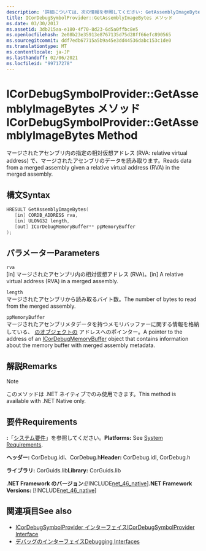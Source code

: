 ```yaml
---
description: '詳細については、次の情報を参照してください: GetAssemblyImageBytes メソッド'
title: ICorDebugSymbolProvider::GetAssemblyImageBytes メソッド
ms.date: 03/30/2017
ms.assetid: 3db215aa-e180-4f70-8d23-6d5a0ffbc8e5
ms.openlocfilehash: 2e08b23e35913e8767135d75d28ff66efc890565
ms.sourcegitcommit: ddf7edb67715a5b9a45e3dd44536dabc153c1de0
ms.translationtype: MT
ms.contentlocale: ja-JP
ms.lasthandoff: 02/06/2021
ms.locfileid: "99717278"
---
```

# <a name="icordebugsymbolprovidergetassemblyimagebytes-method"></a><span data-ttu-id="ca0ad-103">ICorDebugSymbolProvider::GetAssemblyImageBytes メソッド</span><span class="sxs-lookup"><span data-stu-id="ca0ad-103">ICorDebugSymbolProvider::GetAssemblyImageBytes Method</span></span>

<span data-ttu-id="ca0ad-104">マージされたアセンブリ内の指定の相対仮想アドレス (RVA: relative virtual address) で、マージされたアセンブリのデータを読み取ります。</span><span class="sxs-lookup"><span data-stu-id="ca0ad-104">Reads data from a merged assembly given a relative virtual address (RVA) in the merged assembly.</span></span>  
  
## <a name="syntax"></a><span data-ttu-id="ca0ad-105">構文</span><span class="sxs-lookup"><span data-stu-id="ca0ad-105">Syntax</span></span>  
  
```cpp  
HRESULT GetAssemblyImageBytes(  
   [in] CORDB_ADDRESS rva,
   [in] ULONG32 length,
   [out] ICorDebugMemoryBuffer** ppMemoryBuffer  
);  
```  
  
## <a name="parameters"></a><span data-ttu-id="ca0ad-106">パラメーター</span><span class="sxs-lookup"><span data-stu-id="ca0ad-106">Parameters</span></span>  

 `rva`  
 <span data-ttu-id="ca0ad-107">[in] マージされたアセンブリ内の相対仮想アドレス (RVA)。</span><span class="sxs-lookup"><span data-stu-id="ca0ad-107">[in] A relative virtual address (RVA) in a merged assembly.</span></span>  
  
 `length`  
 <span data-ttu-id="ca0ad-108">マージされたアセンブリから読み取るバイト数。</span><span class="sxs-lookup"><span data-stu-id="ca0ad-108">The number of bytes to read from the merged assembly.</span></span>  
  
 `ppMemoryBuffer`  
 <span data-ttu-id="ca0ad-109">マージされたアセンブリメタデータを持つメモリバッファーに関する情報を格納している、 [のオブジェクトの](icordebugmemorybuffer-interface.md) アドレスへのポインター。</span><span class="sxs-lookup"><span data-stu-id="ca0ad-109">A pointer to the address of an [ICorDebugMemoryBuffer](icordebugmemorybuffer-interface.md) object that contains information about the memory buffer with merged assembly metadata.</span></span>  
  
## <a name="remarks"></a><span data-ttu-id="ca0ad-110">解説</span><span class="sxs-lookup"><span data-stu-id="ca0ad-110">Remarks</span></span>  
  
> [!NOTE]
> <span data-ttu-id="ca0ad-111">このメソッドは .NET ネイティブでのみ使用できます。</span><span class="sxs-lookup"><span data-stu-id="ca0ad-111">This method is available with .NET Native only.</span></span>  
  
## <a name="requirements"></a><span data-ttu-id="ca0ad-112">要件</span><span class="sxs-lookup"><span data-stu-id="ca0ad-112">Requirements</span></span>  

 <span data-ttu-id="ca0ad-113">**:**「[システム要件](../../get-started/system-requirements.md)」を参照してください。</span><span class="sxs-lookup"><span data-stu-id="ca0ad-113">**Platforms:** See [System Requirements](../../get-started/system-requirements.md).</span></span>  
  
 <span data-ttu-id="ca0ad-114">**ヘッダー:** CorDebug.idl、CorDebug.h</span><span class="sxs-lookup"><span data-stu-id="ca0ad-114">**Header:** CorDebug.idl, CorDebug.h</span></span>  
  
 <span data-ttu-id="ca0ad-115">**ライブラリ:** CorGuids.lib</span><span class="sxs-lookup"><span data-stu-id="ca0ad-115">**Library:** CorGuids.lib</span></span>  
  
 <span data-ttu-id="ca0ad-116">**.NET Framework のバージョン:**[!INCLUDE[net_46_native](../../../../includes/net-46-native-md.md)]</span><span class="sxs-lookup"><span data-stu-id="ca0ad-116">**.NET Framework Versions:** [!INCLUDE[net_46_native](../../../../includes/net-46-native-md.md)]</span></span>  
  
## <a name="see-also"></a><span data-ttu-id="ca0ad-117">関連項目</span><span class="sxs-lookup"><span data-stu-id="ca0ad-117">See also</span></span>

- [<span data-ttu-id="ca0ad-118">ICorDebugSymbolProvider インターフェイス</span><span class="sxs-lookup"><span data-stu-id="ca0ad-118">ICorDebugSymbolProvider Interface</span></span>](icordebugsymbolprovider-interface.md)
- [<span data-ttu-id="ca0ad-119">デバッグのインターフェイス</span><span class="sxs-lookup"><span data-stu-id="ca0ad-119">Debugging Interfaces</span></span>](debugging-interfaces.md)
